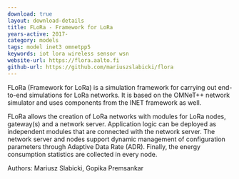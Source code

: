 ```yaml
---
download: true
layout: download-details
title: FLoRa - Framework for LoRa
years-active: 2017-
category: models
tags: model inet3 omnetpp5
keywords: iot lora wireless sensor wsn
website-url: https://flora.aalto.fi
github-url: https://github.com/mariuszslabicki/flora
---
```


FLoRa (Framework for LoRa) is a simulation framework for carrying out end-to-end
simulations for LoRa networks. It is based on the OMNeT++ network simulator
and uses components from the INET framework as well.

FLoRa allows the creation of LoRa networks with modules for LoRa nodes,
gateway(s) and a network server. Application logic can be deployed as
independent modules that are connected with the network server. The network
server and nodes support dynamic management of configuration parameters through
Adaptive Data Rate (ADR). Finally, the energy consumption statistics are
collected in every node.

Authors: Mariusz Slabicki, Gopika Premsankar

